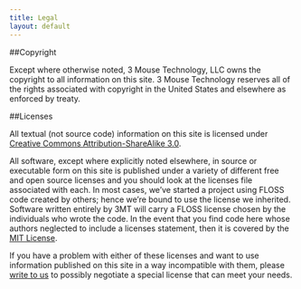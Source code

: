 ```yaml
---
title: Legal
layout: default
---
```


##Copyright

Except where otherwise noted, 3 Mouse Technology, LLC owns the copyright to all information on this site. 3 Mouse Technology  reserves all of the rights associated with copyright in the United States and elsewhere as enforced by treaty.

##Licenses

All textual (not source code)  information on this site is licensed under [Creative Commons Attribution-ShareAlike 3.0][1].

All software, except where explicitly noted elsewhere, in source or executable form on this site is published under a variety of different free and open source licenses and you should look at the licenses file associated with each. In most cases, we’ve started a project using FLOSS code created by others; hence we’re bound to use the license we inherited. Software written entirely by 3MT will carry a FLOSS license chosen by the individuals who wrote the code. In the event that you find code here whose authors neglected to include a licenses statement, then it is covered by the [MIT License][2]. 

If you have a problem with either of these licenses and want to use information published on this site in a way incompatible with them, please [write to us][3] to possibly negotiate a special license that can meet your needs.

 [1]: http://creativecommons.org/licenses/by-sa/3.0/
 [2]: http://opensource.org/licenses/MIT
 [3]: mailto:info@3MouseTech.com
